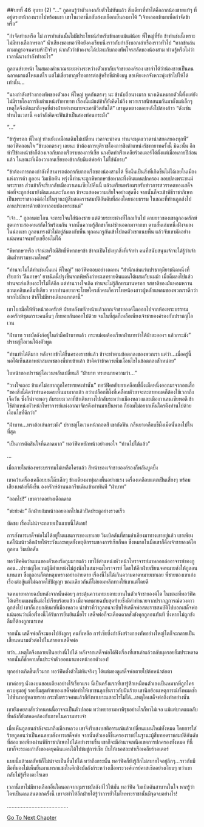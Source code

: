 ##บทที่ 46 อุบาย (2)
“...” กูลอนรู้ว่าตัวเองกลับตัวไม่ทันแล้ว สิ่งเดียวที่ทำได้คือลากน้องชายแท้ๆ ที่อยู่ตรงหน้าลงนรกไปพร้อมเขา เขาในเวลานี้กลับสงบเยือกเย็นลงมาได้ “เจ้าหลอกข้ามาเพื่อกำจัดข้าหรือ”


“กำจัดท่านหรือ ไม่ การทำเช่นนั้นไม่มีประโยชน์สำหรับข้าเลยแม้แต่น้อย พี่ใหญ่ที่รัก ข้าทำเช่นนี้เพราะไม่มีทางเลือกหรอก” น้ำเสียงของทอว์ฟิคยังคงเรียบนิ่งราวกับกำลังบอกเล่าเรื่องราวทั่วไป “หากข้าเล่นตามกฎรอจนครบห้าปีจริงๆ น่ากลัวว่าข้าคงจะได้ปะทะกับกองทัพโจรสลัดของน้องสาม ท่านรู้หรือไม่ว่าเวลานี้นางกำลังทำอะไร”


กูลอนส่ายหน้า ในสมองคำนวณระยะห่างระหว่างตัวเขากับเจ้าชายองค์รอง เขาจำได้ว่าน้องชายเป็นคนฉลาดมาแต่ไหนแต่ไร แต่ไม่เชี่ยวชาญเรื่องการต่อสู้หรือขี่ม้ายิงธนู ขอเพียงหาจังหวะพุ่งเข้าไปให้ได้เท่านั้น...


“นางกำลังสร้างกองทัพของตัวเอง พี่ใหญ่ พูดกันตรงๆ นะ ข้านับถือนางมาก นางเดินหมากตัวนี้ตั้งแต่ยังไม่มีราชโองการชิงตำแหน่งรัชทายาท เรื่องนี้แม้แต่ข้าก็ยังคิดไม่ถึง พวกเราสนิทสนมกันมาตั้งแต่เล็กๆ เหตุใดจึงเดินมาถึงจุดที่ต่างฝ่ายต่างหมายจะเอาชีวิตกันได้” เขาพูดพลางถอยหลังไปสองก้าว “ดังเช่นท่านในเวลานี้ คงกำลังคิดจะฟันข้าเป็นสองท่อนกระมัง”


“...”


“ข้ารู้หรอก พี่ใหญ่ ท่านยังเหมือนเดิมไม่เปลี่ยน เวลาจะฆ่าคน ท่านจะผุดแววตาน่าสยดสยองทุกที” ทอว์ฟิคถอนใจ “ข้าบอกตรงๆ เลยนะ ข้าต้องการยุติราชโองการชิงตำแหน่งรัชทายาทครั้งนี้ มิฉะนั้น อีกห้าปีข้างหน้าข้าก็ต้องเจอกับกองเรือรบของการ์เซีย นางยึดท่าเรือเคลียร์วอเตอร์ได้ตั้งแต่เมื่อหลายปีก่อนแล้ว ในขณะที่เมืองวาเลนเซียของข้ากลับมีแต่พ่อค้า ไม่ใช่นักรบ”


“ข้าต้องการกองกำลังที่สามารถต่อกรกับกองเรือของน้องสามได้ ซึ่งนั่นเป็นสิ่งที่เกิดขึ้นไม่ได้เลยในเมืองแห่งการค้า กูลอน วิมเบิลดัน พรุ่งนี้ท่านจะถูกพิพากษาข้อหาละทิ้งดินแดนปกครอง ลอบปลงพระชนม์พระราชา ส่วนข้าก็จะรีบกลับเมืองวาเลนเซียไปคืนนี้ แล้วเตรียมพร้อมรอรับข่าวการสวรรคตของเสด็จพ่อที่จะถูกส่งมายังดินแดนตะวันออก ข้าจะแสดงความเสียใจอย่างสุดซึ้ง จากนั้นก็จะเข้าพิธีราชาภิเษกเป็นพระราชาองค์ต่อไปในฐานะผู้สืบสอดราชสมบัติอันดับที่สองโดยชอบธรรม ในขณะที่ท่านถูกส่งไปลานประหารด้วยข้อหาลอบปลงพระชนม์”


“เจ้า...” กูลอนตะโกน จะกระโจนใส่น้องชาย แต่ด้วยระยะห่างที่ไกลเกินไป ดาบยาวของเขาถูกองครักษ์ชุดเกราะสองคนสกัดไว้พร้อมกัน จากนั้นความรู้สึกชาก็แผ่ซ่านออกมาจากขา ดาบสั้นเล่มหนึ่งฝังจมลงในน่องเขา กูลอนทรงตัวไม่อยู่ล้มลงกับพื้น ทุกคนกรูกันเข้าไปกดตัวเขาแนบพื้น แล้วจับเขามัดอย่างแน่นหนาจนขยับเขยื้อนไม่ได้


“พิพากษาหรือ​ เจ้าน่ะหรือมีสิทธิ์พิพากษาข้า ข้าจะเปิดโปงทุกสิ่งที่เจ้าทำ คนที่สนับสนุนเจ้าจะได้รู้ว่าเจ้ามันต่ำทรามขนาดไหน!”


“ท่านจะไม่ได้ทำเช่นนั้นแน่ พี่ใหญ่” ทอว์ฟิคตอบอย่างอดทน “สำนักเล่นแร่แปรธาตุมียาชนิดหนึ่งที่เรียกว่า ‘ลืมภาษา’ ยาชนิดนี้ปรุงขึ้นจากพิษกิ้งก่าทะเลทรายดินแดนใต้ผสมกับนมม้า เมื่อดื่มลงไปแล้ว ท่านจะส่งเสียงอะไรไม่ได้อีก แต่ท่านวางใจเถิด ท่านจะไม่รู้สึกทรมานหรอก รสชาติของมันหอมหวานชวนเคลิบเคลิ้มทีเดียว หากท่านอยากจะโทษใครสักคนก็ควรโทษน้องสาวผู้หลักแหลมของพวกเราดีกว่า หากไม่มีนาง ข้าก็ไม่มีทางเดินหมากตานี้”


เขาโบกมือให้หัวหน้าองครักษ์ ฝ่ายหลังพยักหน้าแล้วลากเจ้าชายองค์โตออกไปจากห้องพระบรรทม องครักษ์ชุดเกราะคนอื่นๆ ก็ทยอยกันออกไปด้วย จนในที่สุดก็เหลือเพียงเจ้าชายองค์รองกับปราชญ์โอเวน


“ฝ่าบาท ราชบัลลังก์อยู่ในกำมือฝ่าบาทแล้ว กระหม่อมต้องเรียกฝ่าบาทว่าใต้ฝ่าละอองฯ แล้วกระมัง” ปราชญ์โอเวนโค้งตัวพูด


“ท่านทำได้ดีมาก หลังจากข้าได้ขึ้นครองราชย์แล้ว ข้าจะทำตามข้อตกลงของพวกเรา แต่ว่า...เมื่อครู่นี้พอได้เห็นสภาพน่าสมเพชของพี่ชายข้าแล้ว ข้าคิดว่าข้าควรเพิ่มเงื่อนไขในข้อตกลงสักหน่อย”


ใบหน้าของปราชญ์โอเวนพลันเปลี่ยนสี “ฝ่าบาท ทรงหมายความว่า...”


“วางใจเถอะ ข้าแค่ไม่อยากถูกใครทรยศเท่านั้น” ทอว์ฟิคหยิบยาเคลือบขี้ผึ้งเม็ดหนึ่งออกมาจากอกเสื้อ “ของสิ่งนี้คิดว่าท่านคงเคยเห็นมามากแล้ว กว่าเปลือกขี้ผึ้งที่เคลือบตัวยาจะละลายหมดก็ต้องใช้เวลาถึงเจ็ดวัน ซึ่งก็น่าจะพอๆ กับระยะเวลาที่ข้าเดินทางไปกลับระหว่างเมืองหลวงและเมืองวาเลนเซียพอดี ข้าใช้ตำแหน่งหัวหน้าโหราจารย์แห่งอาณาจักรดึงท่านมาเป็นพวก ก็ย่อมไม่อยากเห็นใครดึงท่านไปด้วยเงื่อนไขที่ดีกว่า”


“ฝ่าบาท...ทรงล้อเล่นกระมัง” ปราชญ์โอเวนหน้าถอดสี เขากัดฟัน กลืนยาเคลือบขี้ผึ้งเม็ดนั้นลงไปในที่สุด


“เป็นการตัดสินใจที่ฉลาดมาก” ทอว์ฟิคพยักหน้าอย่างพอใจ “ท่านไปได้แล้ว”


...


เมื่อภายในห้องพระบรรทมไม่เหลือใครแล้ว สีหน้าของเจ้าชายองค์รองก็พลันบูดบึ้ง


เขาคว้าเครื่องเคลือบบนโต๊ะเล็กๆ ข้างเตียงมาทุ่มลงพื้นอย่างแรง เครื่องเคลือบแตกเป็นเสี่ยงๆ พร้อมเสียงเพล้งที่ดังขึ้น องครักษ์ด้านนอกรีบเดินเข้ามาทันที “ฝ่าบาท”


“ออกไป!” เขาตวาดอย่างเดือดดาล


“พ่ะย่ะค่ะ” อีกฝ่ายก้มหน้าถอยออกไปแล้วปิดประตูอย่างรวดเร็ว


บัดซบ เรื่องไม่น่าจะกลายเป็นแบบนี้ได้เลย!


การสังหารเสด็จพ่อไม่ได้อยู่ในแผนการของเขาเลย วิมเบิลดันที่สามลำเอียงมาทางเขาอยู่แล้ว เขาเพียงแค่โน้มน้าวอีกฝ่ายให้ระวังและหยุดยั้งพฤติกรรมของการ์เซียก็พอ ซึ่งหมากในมือเขาก็คือเจ้าชายองค์โต กูลอน วิมเบิลดัน


ทอว์ฟิคคิดว่าแผนของตัวเองรัดกุมมากแล้ว เขาใช้ตำแหน่งหัวหน้าโหราจารย์มาหลอกล่ออาจารย์ของกูลอน...ปราชญ์โอเวนผู้มีตำแหน่งไม่สูงนักในสมาคมโหราจารย์ โดยให้อีกฝ่ายเขียนจดหมายส่งให้กูลอนแทนเขา ซึ่งกูลอนก็ตกหลุมพรางอย่างง่ายดาย เรื่องนี้ไม่ได้เกินความคาดหมายเขาเลย พี่ชายของเขาเก่งเรื่องต่อสู้แต่ไม่ฉลาดใช้ปัญญา ขณะเดียวกันก็ไม่ยอมหลีกทางให้เขาแต่โดยดี


จดหมายหลายฉบับหลังจากนั้นค่อยๆ กระตุ้นความทะเยอทะยานในตัวเจ้าชายองค์โต ในขณะที่ทอว์ฟิคได้เตรียมแผนขั้นต่อไปเรียบร้อยแล้ว เมื่อจดหมายฉบับสุดท้ายซึ่งมีคำทำนายจากปรากฏการณ์ดวงดาวถูกส่งไป เขาก็แอบกลับมาที่เมืองหลวง นำข่าวที่ว่ากูลอนจะบีบให้เสด็จพ่อสละราชสมบัติไปบอกเสด็จพ่อ แน่นอนว่าเมื่อเรื่องนี้ได้รับการยืนยันเมื่อไร เสด็จพ่อก็จะเดือดดาลสั่งขังคุกกูลอนทันที ซึ่งหากไม่ถูกขังลืมก็ต้องถูกเนรเทศ


จากนั้น เสด็จพ่อก็จะมองไปยังลูกๆ คนที่เหลือ การ์เซียซึ่งกำลังสร้างกองทัพอย่างใหญ่โตก็จะกลายเป็นเสี้ยนหนามตัวต่อไปในสายตาเสด็จพ่อ


ทว่า...เหตุใดจึงกลายเป็นอย่างนี้ไปได้ หลังจากเสด็จพ่อได้ฟังเรื่องที่เขาเล่าแล้วกลับผุดรอยยิ้มประหลาด จากนั้นก็ชักดาบสั้นประจำตัวออกมาแทงหน้าอกตัวเอง!


ทุกอย่างเกิดขึ้นเร็วมาก ทอว์ฟิคตั้งตัวไม่ทันจริงๆ ได้แต่มองดูเสด็จพ่อตายไปต่อหน้าต่อตา


เขาค่อยๆ นั่งลงบนขอบเตียงอย่างไร้เรี่ยวแรง นี่เป็นครั้งแรกที่เขารู้สึกเหมือนตัวเองเป็นหมากที่ถูกใครควบคุมอยู่ รอยยิ้มสุดท้ายของเสด็จพ่อทำให้เขาขนลุกชันราวกับฝันร้าย เขานึกย้อนเหตุการณ์ทั้งหมดซ้ำไปซ้ำมาอยู่หลายรอบ กระทั่งตรวจศพแล้วก็ยังหาเบาะแสอะไรไม่ได้...เหตุใดเสด็จพ่อถึงทำอย่างนั้น


เขายังเคยสงสัยว่าคนคนนี้อาจจะเป็นตัวปลอม ทว่าพยายามหาพิรุธอย่างไรก็หาไม่เจอ แม้แต่บาดแผลลับที่หลังก็ยังสอดคล้องกับภาพในความทรงจำ


เมื่อเห็นกูลอนกำลังจะมาถึงเมืองหลวง เขาจึงรีบสงบสติอารมณ์แล้วเปลี่ยนแผนใหม่ทั้งหมด โดยการใส่ร้ายกูลอนว่าเป็นคนลอบสังหารเสด็จพ่อ จากนั้นตัวเองก็ขึ้นครองราชย์ในฐานะผู้สืบทอดราชสมบัติอันดับที่สอง ขอเพียงผ่านพิธีราชาภิเษกไปได้อย่างราบรื่น เขาก็จะมีอำนาจเหนือเขตการปกครองทั้งหมด ทีนี้เขาก็จะระดมกำลังของดยุคดินแดนใต้ไปข่มขู่การ์เซีย บีบให้เธอสละท่าเรือเคลียร์วอเตอร์


แบบนี้แล้วผลลัพธ์ก็ไม่น่าจะเป็นอื่นไปได้ ทว่าถึงกระนั้น ทอว์ฟิคก็ยังรู้สึกไม่สบายใจอยู่ลึกๆ...ราวกับมีมือที่มองไม่เห็นยื่นมาแทรกแซงในศึกชิงบัลลังก์ระหว่างเชื้อพระวงศ์เกรย์คาสเซิลอย่างเงียบๆ ทว่าเขากลับไม่รู้เรื่องอะไรเลย


เวลานี้เขาไม่มีทางเลือกอื่นใดนอกจากกุมราชบัลลังก์ไว้ให้มั่น ทอว์ฟิค วิมเบิลดันสาบานในใจ หากรู้ว่าใครเป็นคนเล่นตลกครั้งนี้ เขาจะทำให้อีกฝ่ายได้รู้ว่าการยั่วโมโหพระราชานั้นมีจุดจบอย่างไร!


........................................


[Go To Next Chapter]( ./47.md)